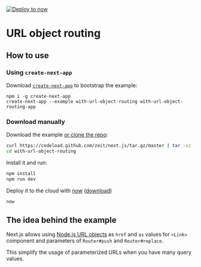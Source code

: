 [![Deploy to now](https://deploy.now.sh/static/button.svg)](https://deploy.now.sh/?repo=https://github.com/zeit/next.js/tree/master/examples/with-url-object-routing)
# URL object routing

## How to use

### Using `create-next-app`

Download [`create-next-app`](https://github.com/segmentio/create-next-app) to bootstrap the example:

```
npm i -g create-next-app
create-next-app --example with-url-object-routing with-url-object-routing-app
```

### Download manually

Download the example [or clone the repo](https://github.com/zeit/next.js):

```bash
curl https://codeload.github.com/zeit/next.js/tar.gz/master | tar -xz --strip=2 next.js-master/examples/with-url-object-routing
cd with-url-object-routing
```

Install it and run:

```bash
npm install
npm run dev
```

Deploy it to the cloud with [now](https://zeit.co/now) ([download](https://zeit.co/download))

```bash
now
```

## The idea behind the example

Next.js allows using [Node.js URL objects](https://nodejs.org/api/url.html#url_url_strings_and_url_objects) as `href` and `as` values for `<Link>` component and parameters of `Router#push` and `Router#replace`.

This simplify the usage of parameterized URLs when you have many query values.
